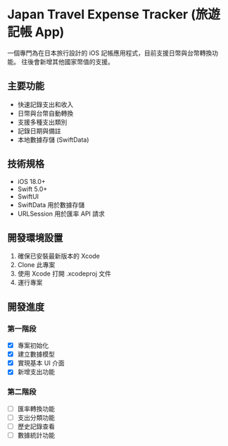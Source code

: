 # Japan Travel Expense Tracker (旅遊記帳 App)

一個專門為在日本旅行設計的 iOS 記帳應用程式，目前支援日幣與台幣轉換功能。
往後會新增其他國家幣值的支援。

## 主要功能

- 快速記錄支出和收入
- 日幣與台幣自動轉換
- 支援多種支出類別
- 記錄日期與備註
- 本地數據存儲 (SwiftData)

## 技術規格

- iOS 18.0+
- Swift 5.0+
- SwiftUI
- SwiftData 用於數據存儲
- URLSession 用於匯率 API 請求

## 開發環境設置

1. 確保已安裝最新版本的 Xcode
2. Clone 此專案
3. 使用 Xcode 打開 .xcodeproj 文件
4. 運行專案

## 開發進度

### 第一階段

- [x] 專案初始化
- [x] 建立數據模型
- [x] 實現基本 UI 介面
- [x] 新增支出功能

### 第二階段

- [ ] 匯率轉換功能
- [ ] 支出分類功能
- [ ] 歷史記錄查看
- [ ] 數據統計功能
